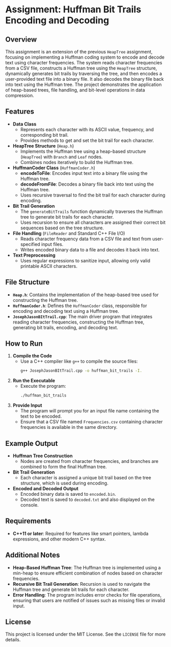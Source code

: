 # Assignment: Huffman Bit Trails Encoding and Decoding

## Overview
This assignment is an extension of the previous `HeapTree` assignment, focusing on implementing a Huffman coding system to encode and decode text using character frequencies. The system reads character frequencies from a CSV file, constructs a Huffman tree using the `HeapTree` structure, dynamically generates bit trails by traversing the tree, and then encodes a user-provided text file into a binary file. It also decodes the binary file back into text using the Huffman tree. The project demonstrates the application of heap-based trees, file handling, and bit-level operations in data compression.

## Features
- **Data Class**
  - Represents each character with its ASCII value, frequency, and corresponding bit trail.
  - Provides methods to get and set the bit trail for each character.
- **HeapTree Structure** (`Heap.h`)
  - Implements the Huffman tree using a heap-based structure (`HeapTree`) with `Branch` and `Leaf` nodes.
  - Combines nodes iteratively to build the Huffman tree.
- **HuffmanCoder Class** (`HuffmanCoder.h`)
  - **encodeToFile**: Encodes input text into a binary file using the Huffman tree.
  - **decodeFromFile**: Decodes a binary file back into text using the Huffman tree.
  - Uses recursive traversal to find the bit trail for each character during encoding.
- **Bit Trail Generation**
  - The `generateBitTrails` function dynamically traverses the Huffman tree to generate bit trails for each character.
  - Uses recursion to ensure all characters are assigned their correct bit sequences based on the tree structure.
- **File Handling** (`FileReader` and Standard C++ File I/O)
  - Reads character frequency data from a CSV file and text from user-specified input files.
  - Writes encoded binary data to a file and decodes it back into text.
- **Text Preprocessing**
  - Uses regular expressions to sanitize input, allowing only valid printable ASCII characters.

## File Structure
- **`Heap.h`**: Contains the implementation of the heap-based tree used for constructing the Huffman tree.
- **`HuffmanCoder.h`**: Defines the `HuffmanCoder` class, responsible for encoding and decoding text using a Huffman tree.
- **`JosephJasonBItTrail.cpp`**: The main driver program that integrates reading character frequencies, constructing the Huffman tree, generating bit trails, encoding, and decoding text.

## How to Run
1. **Compile the Code**
   - Use a C++ compiler like `g++` to compile the source files:
     ```sh
     g++ JosephJasonBItTrail.cpp -o huffman_bit_trails -I.
     ```
2. **Run the Executable**
   - Execute the program:
     ```sh
     ./huffman_bit_trails
     ```
3. **Provide Input**
   - The program will prompt you for an input file name containing the text to be encoded.
   - Ensure that a CSV file named `Frequencies.csv` containing character frequencies is available in the same directory.

## Example Output
- **Huffman Tree Construction**
  - Nodes are created from character frequencies, and branches are combined to form the final Huffman tree.
- **Bit Trail Generation**
  - Each character is assigned a unique bit trail based on the tree structure, which is used during encoding.
- **Encoded and Decoded Output**
  - Encoded binary data is saved to `encoded.bin`.
  - Decoded text is saved to `decoded.txt` and also displayed on the console.

## Requirements
- **C++11 or later**: Required for features like smart pointers, lambda expressions, and other modern C++ syntax.

## Additional Notes
- **Heap-Based Huffman Tree**: The Huffman tree is implemented using a min-heap to ensure efficient combination of nodes based on character frequencies.
- **Recursive Bit Trail Generation**: Recursion is used to navigate the Huffman tree and generate bit trails for each character.
- **Error Handling**: The program includes error checks for file operations, ensuring that users are notified of issues such as missing files or invalid input.

## License
This project is licensed under the MIT License. See the `LICENSE` file for more details.

